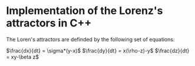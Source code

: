 # Implementation of the Lorenz's attractors in C++

The Loren's attractors are definded by the following set of equations:

$\frac{dx}{dt} = \sigma*(y-x)$
$\frac{dy}{dt} = x(\rho-z)-y$
$\frac{dz}{dt} = xy-\beta z$
